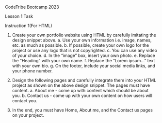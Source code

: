 CodeTribe Bootcamp 2023

Lesson 1 Task

Instruction 1(For HTML)

1. Create your own portfolio website using HTML by carefully imitating the design snippet above.
	a. Use your own information i.e. image, names, etc. as much as possible.
	b. If possible, create your own logo for the project or use any logo that is not
	   copyrighted.
	c. You can use any video of your choice.
	d. In the “image” box, insert your own photo.
	e. Replace the “Heading” with your own name.
	f. Replace the “Lorem ipsum...” text with your own bio.
	g. On the footer, include your social media links, and your phone number.

2. Design the following pages and carefully integrate them into your HTML project as shown on
the above design snippet. The pages must have content.
	a. About me - come up with content which should be about you.
	b. Contact us - come up with your own content on how users will contact you.

3. In the end, you must have Home, About me, and the Contact us pages on your project.
